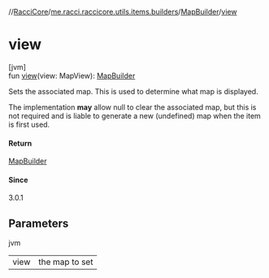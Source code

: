//[RacciCore](../../../index.md)/[me.racci.raccicore.utils.items.builders](../index.md)/[MapBuilder](index.md)/[view](view.md)

# view

[jvm]\
fun [view](view.md)(view: MapView): [MapBuilder](index.md)

Sets the associated map. This is used to determine what map is displayed.

The implementation **may** allow null to clear the associated map, but this is not required and is liable to generate a new (undefined) map when the item is first used.

#### Return

[MapBuilder](index.md)

#### Since

3.0.1

## Parameters

jvm

| | |
|---|---|
| view | the map to set |
